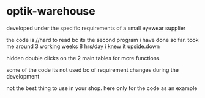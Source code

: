 # optik-warehouse
developed under the specific requirements of a small eyewear supplier

the code is //hard to read bc its the second program i have done so far. 
took me around 3 working weeks 8 hrs/day
i knew it upside.down

hidden double clicks on the 2 main tables for more functions

some of the code its not used bc of requirement changes during the development

not the best thing to use in your shop. 
here only for the code as an example  
